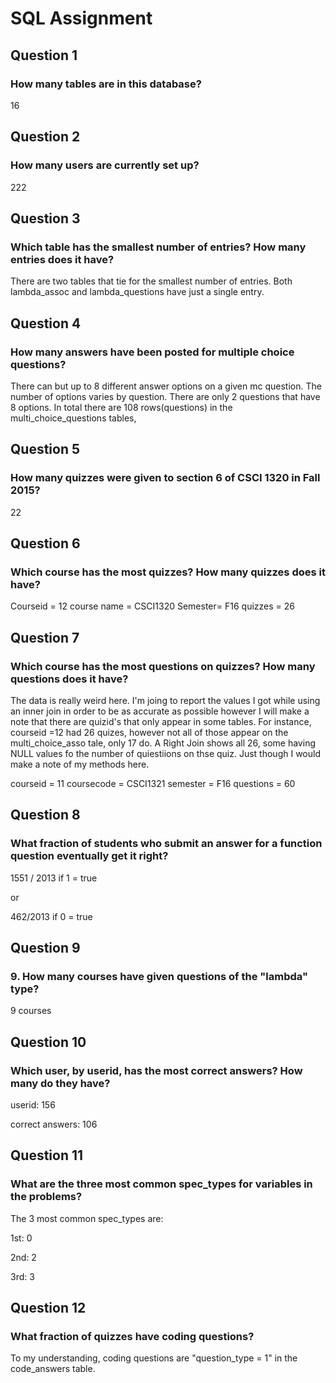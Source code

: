 # SQL Assignment

## Question 1

### How many tables are in this database?

16

## Question 2

### How many users are currently set up?

222

## Question 3

### Which table has the smallest number of entries? How many entries does it have?

There are two tables that tie for the smallest number of entries. 
Both lambda_assoc and lambda_questions have just a single entry.


## Question 4

### How many answers have been posted for multiple choice questions?

There can but up to 8 different answer options on a given mc question. 
The number of options varies by question. There are only 2 questions that have 
8 options. In total there are 108 rows(questions) in the 
multi_choice_questions tables,


## Question 5

###  How many quizzes were given to section 6 of CSCI 1320 in Fall 2015?

22


## Question 6

### Which course has the most quizzes? How many quizzes does it have?

Courseid = 12
course name = CSCI1320
Semester= F16
quizzes = 26

## Question 7 

### Which course has the most questions on quizzes? How many questions does it have?

The data is really weird here. I'm joing to report the values I got while using an inner join in order to be as accurate as possible however I will make a note that there are quizid's that only appear in some tables. For instance, courseid =12 had 26 quizes, however not all of those appear on the multi_choice_asso tale, only 17 do. A Right Join shows all 26, some having NULL values fo the number of quiestiions on thse quiz. Just though I would make a note of my methods here.

courseid = 11
coursecode = CSCI1321
semester = F16
questions = 60

## Question 8

### What fraction of students who submit an answer for a function question eventually get it right?

1551 / 2013 if 1 = true

or 

462/2013 if 0 = true

## Question 9

### 9. How many courses have given questions of the "lambda" type?

9 courses


## Question 10

### Which user, by userid, has the most correct answers? How many do they have?

userid: 156

correct answers: 106


## Question 11

### What are the three most common spec_types for variables in the problems?

The 3 most common spec_types are:

1st: 0

2nd: 2

3rd: 3


## Question 12

### What fraction of quizzes have coding questions?

To my understanding, coding questions are "question_type = 1" in the code_answers table.




















